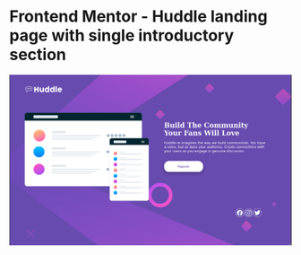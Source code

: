 # Frontend Mentor - Huddle landing page with single introductory section

![Design preview for the Huddle landing page with single introductory section](/images/huddle.png)


